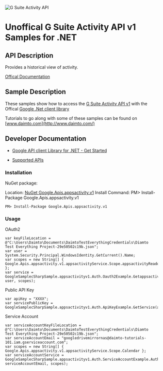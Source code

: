 ﻿![G Suite Activity API](https://www.gstatic.com/images/branding/product/1x/googleg_32dp.png)

# Unoffical G Suite Activity API v1 Samples for .NET  

## API Description

Provides a historical view of activity.

[Offical Documentation](https://developers.google.com/google-apps/activity/)

## Sample Description

These samples show how to access the [G Suite Activity API v1](https://developers.google.com/google-apps/activity/) with the Offical [Google .Net client library](https://github.com/google/google-api-dotnet-client)

Tutorials to go along with some of these samples can be found on [www.daimto.com](http://www.daimto.com/)

## Developer Documentation

* [Google API client Library for .NET - Get Started](https://developers.google.com/api-client-library/dotnet/get_started)

* [Supported APIs](https://developers.google.com/api-client-library/dotnet/apis/)

### Installation

NuGet package:

Location: [NuGet Google.Apis.appsactivity.v1](https://www.nuget.org/packages/Google.Apis.appsactivity.v1)
Install Command: PM>  Install-Package Google.Apis.appsactivity.v1

```
PM> Install-Package Google.Apis.appsactivity.v1
```

### Usage

OAuth2
```
var keyFileLocation = @"C:\Users\Daimto\Documents\DaimtoTestEverythingCredentials\Diamto Test Everything Project-29e50502c19b.json";
var user = System.Security.Principal.WindowsIdentity.GetCurrent().Name;
var scopes = new String[] { Google.Apis.appsactivity.v1.appsactivityService.Scope.appsactivityReadonly };
var service = GoogleSamplecSharpSample.appsactivityv1.Auth.Oauth2Example.GetappsactivityService(keyFileLocation, user, scopes);
```

Public API Key

```
var apiKey = "XXXX";
var servicePublicKey = GoogleSamplecSharpSample.appsactivityv1.Auth.ApiKeyExample.GetService(apiKey);
```

Service Account
```
var serviceAccountKeyFileLocation = @"C:\Users\Daimto\Documents\DaimtoTestEverythingCredentials\Diamto Test Everything Project-29e50502c19b.json";
var serviceAccountEmail = "googledrivemirrornas@daimto-tutorials-101.iam.gserviceaccount.com";
var scopes = new String[] { Google.Apis.appsactivity.v1.appsactivityService.Scope.Calendar };            
var serviceAccountService = GoogleSamplecSharpSample.appsactivityv1.Auth.ServiceAccountExample.AuthenticateServiceAccount(serviceAccountKeyFileLocation, serviceAccountEmail, scopes);
```
